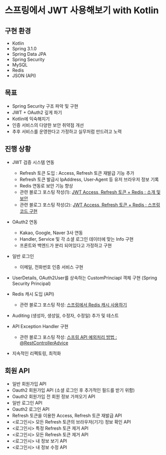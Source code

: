 # 스프링에서 JWT 사용해보기 with Kotlin

## 구현 환경
- Kotlin
- Spring 3.1.0
- Spring Data JPA
- Spring Security
- MySQL
- Redis
- JSON (API)

## 목표
- Spring Security 구조 파악 및 구현
- JWT + OAuth2 깊게 파기
- Kotlin에 익숙해지기
- 인증 서비스의 다양한 보안 취약점 개선
- 추후 서비스를 운영한다고 가정하고 실무처럼 만드려고 노력


## 진행 상황
- JWT 검증 시스템 연동
  - Refresh 토큰 도입 : Access, Refresh 토큰 재발급 기능 추가
  - Refresh 토큰 발급시 IpAddress, User-Agent 등 유저 브라우저 정보 기록
  - Redis 연동로 보안 기능 향상
  - 관련 블로그 포스팅 작성(1): [JWT Access, Refresh 토큰 + Redis : 소개 및 보안](https://skorea6.tistory.com/entry/1-JWT-Access-Refresh-%ED%86%A0%ED%81%B0-Redis-%EC%86%8C%EA%B0%9C-%EB%B0%8F-%EB%B3%B4%EC%95%88)
  - 관련 블로그 포스팅 작성(2): [JWT Access, Refresh 토큰 + Redis : 스프링 코드 구현 ](https://skorea6.tistory.com/entry/2-JWT-Access-Refresh-%ED%86%A0%ED%81%B0-Redis-%EC%8A%A4%ED%94%84%EB%A7%81-%EC%BD%94%EB%93%9C-%EA%B5%AC%ED%98%84-Kotlin)
- OAuth2 연동
  - Kakao, Google, Naver 3사 연동
  - Handler, Service 및 각 소셜 로그인 데이터에 맞는 Info 구현
  - 프론트와 백엔드가 분리 되어있다고 가정하고 구현
 
- 일반 로그인
  - 이메일, 전화번호 인증 서비스 구현

- UserDetails, OAuth2User를 상속하는 CustomPrinciapl 객체 구현 (Spring Security Principal)

- Redis 캐시 도입 (API)
  - 관련 블로그 포스팅 작성: [스프링에서 Redis 캐시 사용하기](https://skorea6.tistory.com/entry/Kotlin-%EC%8A%A4%ED%94%84%EB%A7%81%EC%97%90%EC%84%9C-Redis-%EC%BA%90%EC%8B%9C-%EC%82%AC%EC%9A%A9%ED%95%98%EA%B8%B0)

- Auditing (생성자, 생성일, 수정자, 수정일) 추가 및 테스트
- API Exception Handler 구현
  - 관련 블로그 포스팅 작성: [스프링 API 예외처리 방법 : @RestControllerAdvice](https://skorea6.tistory.com/entry/%EC%8A%A4%ED%94%84%EB%A7%81-API-%EC%98%88%EC%99%B8%EC%B2%98%EB%A6%AC-%EB%B0%A9%EB%B2%95-RestControllerAdvice-Kotlin)
- 지속적인 리펙토링, 최적화


## 회원 API
- 일반 회원가입 API
- Oauth2 회원가입 API (소셜 로그인 후 추가적인 필드를 받기 위함)
- Oauth2 회원가입 전 회원 정보 가져오기 API
- 일반 로그인 API
- Oauth2 로그인 API
- Refresh 토큰을 이용한 Access, Refresh 토큰 재발급 API
- <로그인시> 모든 Refresh 토큰의 브라우저(기기) 정보 확인 API
- <로그인시> 특정 Refresh 토큰 제거 API
- <로그인시> 모든 Refresh 토큰 제거 API
- <로그인시> 내 정보 보기 API
- <로그인시> 내 정보 수정 API

